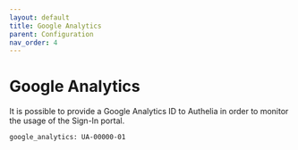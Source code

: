 ```yaml
---
layout: default
title: Google Analytics
parent: Configuration
nav_order: 4
---
```


# Google Analytics

It is possible to provide a Google Analytics ID to Authelia in order
to monitor the usage of the Sign-In portal.

    google_analytics: UA-00000-01